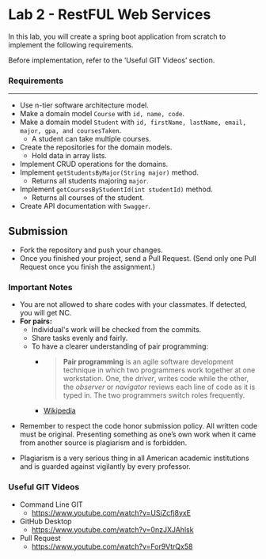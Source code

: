 # Lab 2 - RestFUL Web Services

In this lab, you will create a spring boot application from scratch to implement the following requirements.

Before implementation, refer to the ‘Useful GIT Videos’ section.

### Requirements
---

* Use n-tier software architecture model.
* Make a domain model `Course` with  `id, name, code`.
* Make a domain model `Student` with `id, firstName, lastName, email, major, gpa, and coursesTaken`.
    * A student can take multiple courses.
* Create the repositories for the domain models.
    * Hold data in array lists.
* Implement CRUD operations for the domains.
* Implement `getStudentsByMajor(String major)` method.
    * Returns all students majoring `major`.
* Implement `getCoursesByStudentId(int studentId)` method.
    * Returns all courses of the student.
* Create API documentation with `Swagger`.

## Submission

* Fork the repository and push your changes.
* Once you finished your project, send a Pull Request. (Send only one Pull Request once you finish the assignment.)

### Important Notes

* You are not allowed to share codes with your classmates. If detected, you will get NC.
* **For pairs:**
    * Individual's work will be checked from the commits.
    * Share tasks evenly and fairly.
    * To have a clearer understanding of pair programming:
        *  > **Pair programming** is an agile software development technique in which two programmers work together at
           one workstation. One, the _driver_, writes code while the other, the _observer_ or _navigator_ reviews each
           line of code as it is typed in. The two programmers switch roles frequently.
        * [Wikipedia](https://en.wikipedia.org/wiki/Pair_programming#:~:text=Pair%20programming%20is%20an%20agile,two%20programmers%20switch%20roles%20frequently.)

- Remember to respect the code honor submission policy. All written code must be original. Presenting something as one’s
  own work when it came from another source is plagiarism and is forbidden.

- Plagiarism is a very serious thing in all American academic institutions and is guarded against vigilantly by every
  professor.

### Useful GIT Videos

* Command Line GIT
    * https://www.youtube.com/watch?v=USjZcfj8yxE
* GitHub Desktop
    * https://www.youtube.com/watch?v=0nzJXJAhlsk
* Pull Request
    * https://www.youtube.com/watch?v=For9VtrQx58

